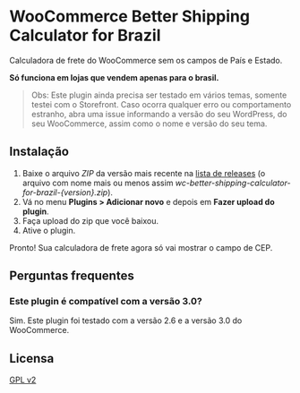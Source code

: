 # WooCommerce Better Shipping Calculator for Brazil

Calculadora de frete do WooCommerce sem os campos de País e Estado. 

**Só funciona em lojas que vendem apenas para o brasil.**

> Obs: Este plugin ainda precisa ser testado em vários temas, somente testei com o Storefront. Caso ocorra qualquer erro ou comportamento estranho, abra uma issue informando a versão do seu WordPress, do seu WooCommerce, assim como o nome e versão do seu tema.

## Instalação

1. Baixe o arquivo *ZIP* da versão mais recente na [lista de releases](https://github.com/luizbills/wc-better-shipping-calculator-for-brazil/releases) (o arquivo com nome mais ou menos assim *wc-better-shipping-calculator-for-brazil-{version}.zip*).
1. Vá no menu **Plugins > Adicionar novo** e depois em **Fazer upload do plugin**.
1. Faça upload do zip que você baixou.
1. Ative o plugin.

Pronto! Sua calculadora de frete agora só vai mostrar o campo de CEP. 

## Perguntas frequentes

### Este plugin é compatível com a versão 3.0?
Sim. Este plugin foi testado com a versão 2.6 e a versão 3.0 do WooCommerce.

## Licensa

[GPL v2](https://github.com/luizbills/wc-better-shipping-calculator-for-brazil/blob/master/LICENSE)
